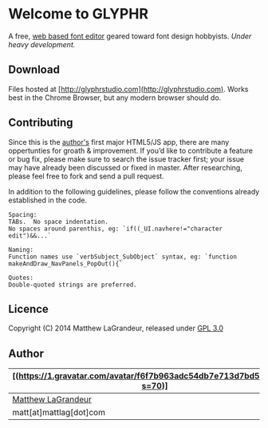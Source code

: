 # Welcome to GLYPHR

A free, [web based font editor](http://glyphrstudio.com) geared toward font design hobbyists.
*Under heavy development.*  

## Download

Files hosted at [http://glyphrstudio.com](http://glyphrstudio.com).  Works best in the Chrome Browser, but any modern browser should do.


## Contributing

Since this is the [author's](https://github.com/mattlag/GLYPHR/edit/master/README.md#Author) first major HTML5/JS app, there are many oppertunties for groath & improvement.  If you’d like to contribute a feature or bug fix, please make sure to search the issue tracker first; your issue may have already been discussed or fixed in master.  After researching, please feel free to fork and send a pull request.


In addition to the following guidelines, please follow the conventions already established in the code.

    Spacing:
    TABs.  No space indentation.
    No spaces around parenthis, eg: `if((_UI.navhere!="character edit")&&...`

    Naming:
    Function names use `verbSubject_SubObject` syntax, eg: `function makeAndDraw_NavPanels_PopOut(){`

    Quotes:
    Double-quoted strings are preferred.


## Licence

Copyright (C) 2014 Matthew LaGrandeur, released under [GPL 3.0](https://github.com/mattlag/GLYPHR/blob/master/_LICENSE-gpl-3.0.txt)

## Author

| [(https://1.gravatar.com/avatar/f6f7b963adc54db7e713d7bd5f4903ec?s=70)] |
|---|
| [Matthew LaGrandeur](http://mattlag.com/) |
| matt[at]mattlag[dot]com |



